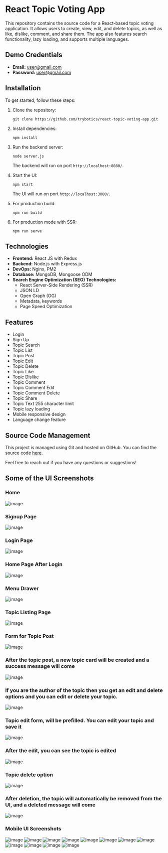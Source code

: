 # React Topic Voting App

This repository contains the source code for a React-based topic voting application. It allows users to create, view, edit, and delete topics, as well as like, dislike, comment, and share them. The app also features search functionality, lazy loading, and supports multiple languages.

## Demo Credentials

- **Email:** user@gmail.com
- **Password:** user@gmail.com

## Installation

To get started, follow these steps:

1. Clone the repository:
    ```
    git clone https://github.com/trybotics/react-topic-voting-app.git
    ```

2. Install dependencies:
    ```
    npm install
    ```

3. Run the backend server:
    ```
    node server.js
    ```
   The backend will run on port `http://localhost:8080/`.

4. Start the UI:
    ```
    npm start
    ```
   The UI will run on port `http://localhost:3000/`.

5. For production build:
    ```
    npm run build
    ```

6. For production mode with SSR:
    ```
    npm run serve
    ```

## Technologies

- **Frontend:** React JS with Redux
- **Backend:** Node.js with Express.js
- **DevOps:** Nginx, PM2
- **Database:** MongoDB, Mongoose ODM
- **Search Engine Optimization (SEO) Technologies:**
    - React Server-Side Rendering (SSR)
    - JSON LD
    - Open Graph (OG)
    - Metadata, keywords
    - Page Speed Optimization

## Features

- Login
- Sign Up
- Topic Search
- Topic List
- Topic Post
- Topic Edit
- Topic Delete
- Topic Like
- Topic Dislike
- Topic Comment
- Topic Comment Edit
- Topic Comment Delete
- Topic Share
- Topic Text 255 character limit
- Topic lazy loading
- Mobile responsive design
- Language change feature

## Source Code Management

This project is managed using Git and hosted on GitHub. You can find the source code [here](https://github.com/trybotics/react-topic-voting-app).

Feel free to reach out if you have any questions or suggestions!

## Some of the UI Screenshots

### Home 
![image](https://github.com/trybotics/react-topic-voting-app/assets/22857102/5b62600e-1228-4e25-8721-4a3bc7da0316)

### Signup Page
![image](https://github.com/trybotics/react-topic-voting-app/assets/22857102/4bfaa677-b0ae-453b-9b92-012da2d8007d)

### Login Page
![image](https://github.com/trybotics/react-topic-voting-app/assets/22857102/ecba6033-9251-4be7-84e1-80616f66af9e)

### Home Page After Login
![image](https://github.com/trybotics/react-topic-voting-app/assets/22857102/4f41c535-d4fe-4c24-a33f-d9e9daeca955)

### Menu Drawer
![image](https://github.com/trybotics/react-topic-voting-app/assets/22857102/6ae618fe-98bc-4974-946d-75adc8a71576)

### Topic Listing Page
![image](https://github.com/trybotics/react-topic-voting-app/assets/22857102/cfdeb5cf-eaba-4e66-8155-ebc4e50e657c)

### Form for Topic Post
![image](https://github.com/trybotics/react-topic-voting-app/assets/22857102/4ec5476a-3f8f-49dd-8a9a-51e1e94835bb)

### After the topic post, a new topic card will be created and a success message will come
![image](https://github.com/trybotics/react-topic-voting-app/assets/22857102/232db277-8007-4e31-8a23-f925fa471c71)

### If you are the author of the topic then you get an edit and delete options and you can edit or delete your topic.
![image](https://github.com/trybotics/react-topic-voting-app/assets/22857102/e7daa00d-5a8f-4b2d-aad9-539c2abadb13)

### Topic edit form, will be prefilled. You can edit your topic and save it
![image](https://github.com/trybotics/react-topic-voting-app/assets/22857102/7fa24153-ba93-49b0-8694-8756de7151ae)

### After the edit, you can see the topic is edited
![image](https://github.com/trybotics/react-topic-voting-app/assets/22857102/1f704590-7b7a-43cd-a641-929b0302ff4a)

### Topic delete option
![image](https://github.com/trybotics/react-topic-voting-app/assets/22857102/6b51309e-59d7-4dae-94a8-42a670fa7fce)

### After deletion, the topic will automatically be removed from the UI, and a deleted message will come
![image](https://github.com/trybotics/react-topic-voting-app/assets/22857102/8aa3b5c7-9851-4246-8478-532a815bd315)

### Mobile UI Screenshots
![image](https://github.com/trybotics/react-topic-voting-app/assets/22857102/a17cc190-995c-4c8e-9424-0fe8fb71fc36) ![image](https://github.com/trybotics/react-topic-voting-app/assets/22857102/2c485ebf-a3d4-465a-9624-799550a5d073)
![image](https://github.com/trybotics/react-topic-voting-app/assets/22857102/e9a7b0ca-700a-4590-8a85-48d52f4b794d) ![image](https://github.com/trybotics/react-topic-voting-app/assets/22857102/33d91cee-4e16-4b44-af2d-0b7a3961296a)
![image](https://github.com/trybotics/react-topic-voting-app/assets/22857102/69946527-8b29-425a-8056-dc12cae0694b) ![image](https://github.com/trybotics/react-topic-voting-app/assets/22857102/b92be99f-07ec-4178-87b8-eeb97b8c1097)
![image](https://github.com/trybotics/react-topic-voting-app/assets/22857102/4cc9453e-a6f0-49d5-ad38-dfedfb17e368) ![image](https://github.com/trybotics/react-topic-voting-app/assets/22857102/3e08d605-7593-4b05-ae17-bebfd5edb3fa)
![image](https://github.com/trybotics/react-topic-voting-app/assets/22857102/f6f66f53-7f94-408c-be08-7937a24c4efc) ![image](https://github.com/trybotics/react-topic-voting-app/assets/22857102/f066fae0-5b60-4e7f-b1cb-5ed7e70f4134)
![image](https://github.com/trybotics/react-topic-voting-app/assets/22857102/a327002e-4af6-4d7c-bb22-63d08085f662) ![image](https://github.com/trybotics/react-topic-voting-app/assets/22857102/95454b99-b2d8-4b66-a9e0-50e91faad18f)
